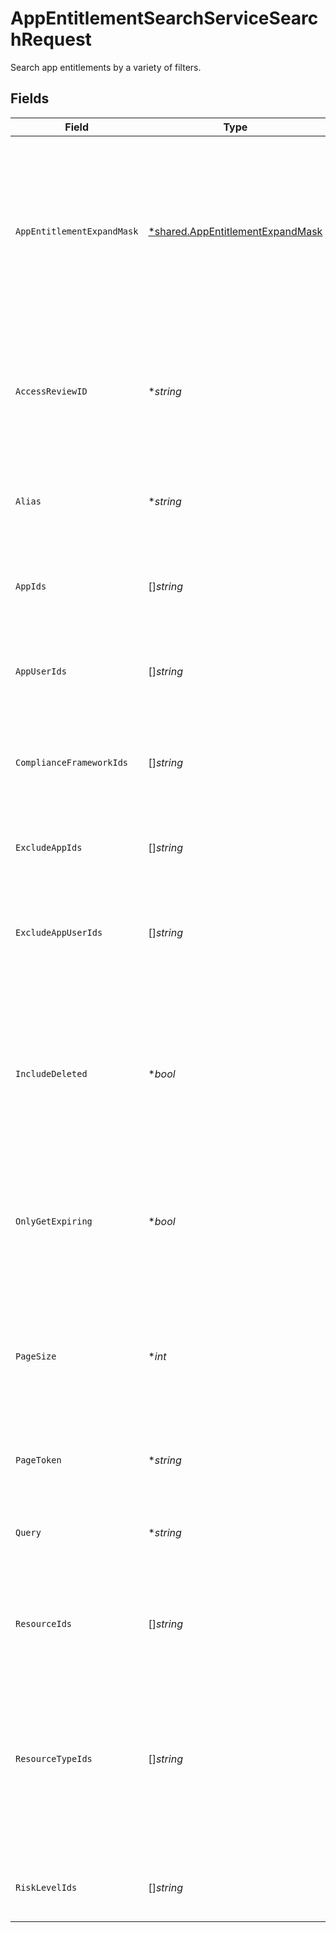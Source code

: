 # AppEntitlementSearchServiceSearchRequest

Search app entitlements by a variety of filters.


## Fields

| Field                                                                                                                                       | Type                                                                                                                                        | Required                                                                                                                                    | Description                                                                                                                                 |
| ------------------------------------------------------------------------------------------------------------------------------------------- | ------------------------------------------------------------------------------------------------------------------------------------------- | ------------------------------------------------------------------------------------------------------------------------------------------- | ------------------------------------------------------------------------------------------------------------------------------------------- |
| `AppEntitlementExpandMask`                                                                                                                  | [*shared.AppEntitlementExpandMask](../../../pkg/models/shared/appentitlementexpandmask.md)                                                  | :heavy_minus_sign:                                                                                                                          | The app entitlement expand mask allows the user to get additional information when getting responses containing app entitlement views.      |
| `AccessReviewID`                                                                                                                            | **string*                                                                                                                                   | :heavy_minus_sign:                                                                                                                          | Search for app entitlements that are being reviewed as part of this access review campaign.                                                 |
| `Alias`                                                                                                                                     | **string*                                                                                                                                   | :heavy_minus_sign:                                                                                                                          | Search for app entitlements that have this alias (exact match).                                                                             |
| `AppIds`                                                                                                                                    | []*string*                                                                                                                                  | :heavy_minus_sign:                                                                                                                          | Search for app entitlements contained in any of these apps.                                                                                 |
| `AppUserIds`                                                                                                                                | []*string*                                                                                                                                  | :heavy_minus_sign:                                                                                                                          | Search for app entitlements that are granted to any of these app user ids.                                                                  |
| `ComplianceFrameworkIds`                                                                                                                    | []*string*                                                                                                                                  | :heavy_minus_sign:                                                                                                                          | Search for app entitlements that are part of these compliace frameworks.                                                                    |
| `ExcludeAppIds`                                                                                                                             | []*string*                                                                                                                                  | :heavy_minus_sign:                                                                                                                          | Exclude app entitlements from the results that are in these app IDs.                                                                        |
| `ExcludeAppUserIds`                                                                                                                         | []*string*                                                                                                                                  | :heavy_minus_sign:                                                                                                                          | Exclude app entitlements from the results that these app users have granted.                                                                |
| `IncludeDeleted`                                                                                                                            | **bool*                                                                                                                                     | :heavy_minus_sign:                                                                                                                          | Include deleted app entitlements, this includes app entitlements that have a deleted parent object (app, app resource, app resource type)   |
| `OnlyGetExpiring`                                                                                                                           | **bool*                                                                                                                                     | :heavy_minus_sign:                                                                                                                          | Restrict results to only those who have expiring app entitlement user bindings.                                                             |
| `PageSize`                                                                                                                                  | **int*                                                                                                                                      | :heavy_minus_sign:                                                                                                                          | The pageSize where 0 <= pageSize <= 100. Values < 10 will be set to 10. A value of 0 returns the default page size (currently 25)           |
| `PageToken`                                                                                                                                 | **string*                                                                                                                                   | :heavy_minus_sign:                                                                                                                          | The pageToken field.                                                                                                                        |
| `Query`                                                                                                                                     | **string*                                                                                                                                   | :heavy_minus_sign:                                                                                                                          | Query the app entitlements with a fuzzy search on display name and description.                                                             |
| `ResourceIds`                                                                                                                               | []*string*                                                                                                                                  | :heavy_minus_sign:                                                                                                                          | Search for app entitlements that belongs to these resources.                                                                                |
| `ResourceTypeIds`                                                                                                                           | []*string*                                                                                                                                  | :heavy_minus_sign:                                                                                                                          | Search for app entitlements that are for items with resources types that have matching names. Example names are "group", "role", and "app". |
| `RiskLevelIds`                                                                                                                              | []*string*                                                                                                                                  | :heavy_minus_sign:                                                                                                                          | Search for app entitlements with these risk levels.                                                                                         |